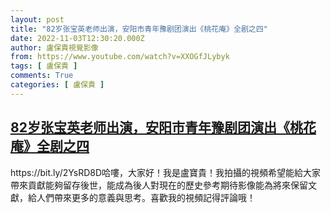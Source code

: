 ```yaml
---
layout: post
title: "82岁张宝英老师出演，安阳市青年豫剧团演出《桃花庵》全剧之四"
date: 2022-11-03T12:30:20.000Z
author: 盧保貴視覺影像
from: https://www.youtube.com/watch?v=XXOGfJLybyk
tags: [ 盧保貴 ]
comments: True
categories: [ 盧保貴 ]
---
```

<!--1667478620000-->
[82岁张宝英老师出演，安阳市青年豫剧团演出《桃花庵》全剧之四](https://www.youtube.com/watch?v=XXOGfJLybyk)
------

<div>
https://bit.ly/2YsRD8D哈嘍，大家好！我是盧寶貴！我拍攝的視頻希望能給大家帶來貢獻能夠留存後世，能成為後人對現在的歷史參考期待影像能為將來保留文獻，給人們帶來更多的意義與思考。喜歡我的視頻記得評論哦！
</div>
